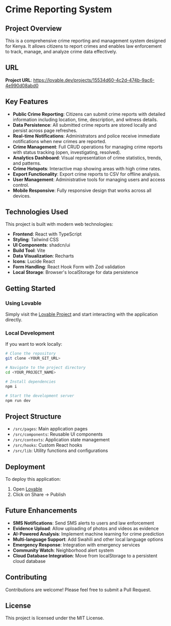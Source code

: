 
# Crime Reporting System

## Project Overview

This is a comprehensive crime reporting and management system designed for Kenya. It allows citizens to report crimes and enables law enforcement to track, manage, and analyze crime data effectively.

## URL

**Project URL**: https://lovable.dev/projects/15534d60-4c2d-474b-9ac6-4e990d08abd0

## Key Features

- **Public Crime Reporting**: Citizens can submit crime reports with detailed information including location, time, description, and witness details.
- **Data Persistence**: All submitted crime reports are stored locally and persist across page refreshes.
- **Real-time Notifications**: Administrators and police receive immediate notifications when new crimes are reported.
- **Crime Management**: Full CRUD operations for managing crime reports with status tracking (open, investigating, resolved).
- **Analytics Dashboard**: Visual representation of crime statistics, trends, and patterns.
- **Crime Hotspots**: Interactive map showing areas with high crime rates.
- **Export Functionality**: Export crime reports to CSV for offline analysis.
- **User Management**: Administrative tools for managing users and access control.
- **Mobile Responsive**: Fully responsive design that works across all devices.

## Technologies Used

This project is built with modern web technologies:

- **Frontend**: React with TypeScript
- **Styling**: Tailwind CSS
- **UI Components**: shadcn/ui
- **Build Tool**: Vite
- **Data Visualization**: Recharts
- **Icons**: Lucide React
- **Form Handling**: React Hook Form with Zod validation
- **Local Storage**: Browser's localStorage for data persistence

## Getting Started

### Using Lovable

Simply visit the [Lovable Project](https://lovable.dev/projects/15534d60-4c2d-474b-9ac6-4e990d08abd0) and start interacting with the application directly.

### Local Development

If you want to work locally:

```sh
# Clone the repository
git clone <YOUR_GIT_URL>

# Navigate to the project directory
cd <YOUR_PROJECT_NAME>

# Install dependencies
npm i

# Start the development server
npm run dev
```

## Project Structure

- `/src/pages`: Main application pages
- `/src/components`: Reusable UI components
- `/src/contexts`: Application state management
- `/src/hooks`: Custom React hooks
- `/src/lib`: Utility functions and configurations

## Deployment

To deploy this application:

1. Open [Lovable](https://lovable.dev/projects/15534d60-4c2d-474b-9ac6-4e990d08abd0)
2. Click on Share -> Publish

## Future Enhancements

- **SMS Notifications**: Send SMS alerts to users and law enforcement
- **Evidence Upload**: Allow uploading of photos and videos as evidence
- **AI-Powered Analysis**: Implement machine learning for crime prediction
- **Multi-language Support**: Add Swahili and other local language options
- **Emergency Response**: Integration with emergency services
- **Community Watch**: Neighborhood alert system
- **Cloud Database Integration**: Move from localStorage to a persistent cloud database

## Contributing

Contributions are welcome! Please feel free to submit a Pull Request.

## License

This project is licensed under the MIT License.
